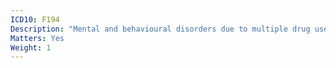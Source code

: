 ```yaml
---
ICD10: F194
Description: "Mental and behavioural disorders due to multiple drug use and use of other psychoactive substances: Withdrawal state with delirium"
Matters: Yes
Weight: 1
---
```

